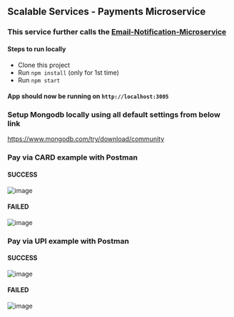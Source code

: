 ## Scalable Services - Payments Microservice

### This service further calls the [Email-Notification-Microservice]([https://pages.github.com/](https://github.com/sumeetgodse/ScalableServicesAssignment_NotificationService))

#### Steps to run locally

- Clone this project
- Run `npm install` (only for 1st time)
- Run `npm start`

#### App should now be running on `http://localhost:3005`

### Setup Mongodb locally using all default settings from below link
https://www.mongodb.com/try/download/community

### Pay via CARD example with Postman
#### SUCCESS
![image](https://github.com/user-attachments/assets/56325cb0-c7ac-4ec8-9912-5843b35c72b9)
#### FAILED
![image](https://github.com/user-attachments/assets/193d3845-23da-43b8-8075-a32d0621004c)

### Pay via UPI example with Postman
#### SUCCESS
![image](https://github.com/user-attachments/assets/2187eef6-bf20-40c9-a127-1da1d053d824)
#### FAILED
![image](https://github.com/user-attachments/assets/76518cff-381c-4646-8bd1-69d4991c85d3)
